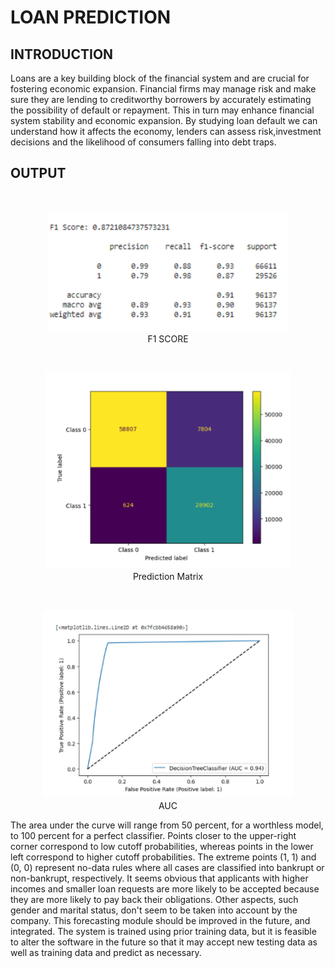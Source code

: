 # LOAN PREDICTION
## INTRODUCTION
Loans are a key building block of the financial system and are crucial for fostering economic expansion. Financial firms may manage risk and make sure they are lending to creditworthy borrowers by accurately estimating the possibility of default or repayment. This in turn may enhance financial system stability and economic expansion. By studying loan default we can understand how it affects the economy, lenders can assess risk,investment decisions and the likelihood of consumers falling into debt traps.
## OUTPUT
<br>
<p align="center">
  <img src="./perd.png" alt="Image Alt Text" style="margin-bottom: 2px" /><br>
  F1 SCORE
</p>
<br>
<p align="center">
  <img src="./perd1.png" alt="Image Alt Text" style="margin-bottom: 2px" /><br>
  Prediction Matrix
</p>
<br>
<p align="center">
  <img src="./perd2.png" alt="Image Alt Text" style="margin-bottom: 2px" /><br>
  AUC
</p>

The area under the curve will range from 50 percent, for a worthless model, to 100 percent for a perfect classifier. Points closer to the upper-right corner correspond to low cutoff probabilities, whereas points in the lower left correspond to higher cutoff probabilities. The extreme points (1, 1) and (0, 0) represent no-data rules where all cases are classified into bankrupt or non-bankrupt, respectively. It seems obvious that applicants with higher incomes and smaller loan requests are more likely to be accepted because they are more likely to pay back their obligations. Other aspects, such gender and marital status, don't seem to be taken into account by the company. This forecasting module should be improved in the future, and integrated. The system is trained using prior training data, but it is feasible to alter the software in the future so that it may accept new testing data as well as training data and predict as necessary.